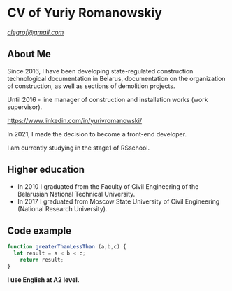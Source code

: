 # CV of Yuriy Romanowskiy
*clegrof@gmail.com*
## About Me
Since 2016, I have been developing state-regulated construction technological documentation in Belarus, documentation on the organization of construction, as well as sections of demolition projects.

Until 2016 - line manager of construction and installation works (work supervisor).

https://www.linkedin.com/in/yurivromanowski/

In 2021, I made the decision to become a front-end developer.

I am currently studying in the stage1 of RSschool.
## Higher education
* In 2010 I graduated from the Faculty of Civil Engineering of the Belarusian National Technical University.
* In 2017 I graduated from Moscow State University of Civil Engineering (National Research University).
## Code example
```javascript
function greaterThanLessThan (a,b,c) {
  let result = a < b < c;
    return result;
}
```

**I use English at A2 level.**
